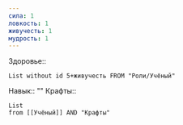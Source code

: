 ```yaml
---
сила: 1
ловкость: 1
живучесть: 1
мудрость: 1
---
```

 Здоровье::
```dataview
List without id 5+живучесть FROM "Роли/Учёный"
```
Навык:: ""
Крафты:: 
```dataview
List
from [[Учёный]] AND "Крафты"
```
